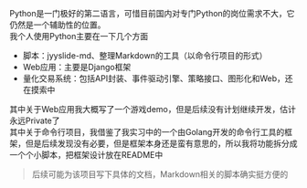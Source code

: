 Python是一门极好的第二语言，可惜目前国内对专门Python的岗位需求不大，它仍然是一个辅助性的位置。  
我个人使用Python主要在一下几个方面
+ 脚本：jyyslide-md、整理Markdown的工具（以命令行项目的形式）
+ Web应用：主要是Django框架
+ 量化交易系统：包括API封装、事件驱动引擎、策略接口、图形化和Web，还在摸索中

其中关于Web应用我大概写了一个游戏demo，但是后续没有计划继续开发，估计永远Private了  
其中关于命令行项目，我借鉴了我实习中的一个由Golang开发的命令行工具的框架，但是后续发现没有必要，但是框架本身还是蛮有意思的，所以我将功能拆分成一个个小脚本，把框架设计放在README中

>后续可能为该项目写下具体的文档，Markdown相关的脚本确实挺方便的